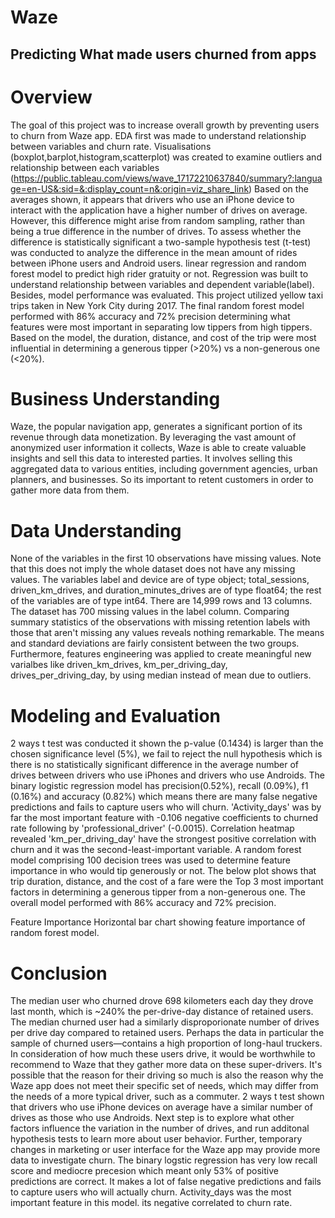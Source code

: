 # Waze
## Predicting What made users churned from apps

# Overview
The goal of this project was to  increase overall growth by preventing users to churn from Waze app. EDA first was made to understand relationship between variables and churn rate. Visualisations (boxplot,barplot,histogram,scatterplot) was created to examine outliers and relationship between each variables (https://public.tableau.com/views/wave_17172210637840/summary?:language=en-US&:sid=&:display_count=n&:origin=viz_share_link) Based on the averages shown, it appears that drivers who use an iPhone device to interact with the application have a higher number of drives on average. However, this difference might arise from random sampling, rather than being a true difference in the number of drives. To assess whether the difference is statistically significant a two-sample hypothesis test (t-test) was conducted to analyze the difference in the mean amount of rides between iPhone users and Android users. linear regression and random forest model to predict high rider gratuity or not. Regression was built to understand relationship between variables and dependent variable(label). Besides, model performance was evaluated. This project utilized yellow taxi trips taken in New York City during 2017. The final random forest model performed with 86% accuracy and 72% precision determining what features were most important in separating low tippers from high tippers. Based on the model, the duration, distance, and cost of the trip were most influential in determining a generous tipper (>20%) vs a non-generous one (<20%).

# Business Understanding
Waze, the popular navigation app, generates a significant portion of its revenue through data monetization. By leveraging the vast amount of anonymized user information it collects, Waze is able to create valuable insights and sell this data to interested parties. It involves selling this aggregated data to various entities, including government agencies, urban planners, and businesses. So its important to retent customers in order to gather more data from them.

# Data Understanding
None of the variables in the first 10 observations have missing values. Note that this does not imply the whole dataset does not have any missing values. The variables label and device are of type object; total_sessions, driven_km_drives, and duration_minutes_drives are of type float64; the rest of the variables are of type int64. There are 14,999 rows and 13 columns. The dataset has 700 missing values in the label column. Comparing summary statistics of the observations with missing retention labels with those that aren't missing any values reveals nothing remarkable. The means and standard deviations are fairly consistent between the two groups. Furthermore, features engineering was applied to create meaningful new varialbes like driven_km_drives, km_per_driving_day, drives_per_driving_day, by using median instead of mean due to outliers.

# Modeling and Evaluation
2 ways t test was conducted it shown the p-value (0.1434) is larger than the chosen significance level (5%), we fail to reject the null hypothesis which is there is no statistically significant difference in the average number of drives between drivers who use iPhones and drivers who use Androids. The binary logistic regression model has precision(0.52%), recall (0.09%), f1 (0.16%) and accuracy (0.82%) which means there are many false negative predictions and fails to capture users who will churn. 'Activity_days' was by far the most important feature with -0.106 negative coefficients to churned rate following by 'professional_driver' (-0.0015). Correlation heatmap revealed 'km_per_driving_day' have the strongest positive correlation with churn and it was the second-least-important variable. A random forest model comprising 100 decision trees was used to determine feature importance in who would tip generously or not. The below plot shows that trip duration, distance, and the cost of a fare were the Top 3 most important factors in determining a generous tipper from a non-generous one. The overall model performed with 86% accuracy and 72% precision.

Feature Importance Horizontal bar chart showing feature importance of random forest model.

# Conclusion
The median user who churned drove 698 kilometers each day they drove last month, which is ~240% the per-drive-day distance of retained users. The median churned user had a similarly disproporionate number of drives per drive day compared to retained users.
Perhaps the data in particular the sample of churned users—contains a high proportion of long-haul truckers.
In consideration of how much these users drive, it would be worthwhile to recommend to Waze that they gather more data on these super-drivers. It's possible that the reason for their driving so much is also the reason why the Waze app does not meet their specific set of needs, which may differ from the needs of a more typical driver, such as a commuter.
2 ways t test shown that drivers who use iPhone devices on average have a similar number of drives as those who use Androids. Next step is to explore what other factors influence the variation in the number of drives, and run additonal hypothesis tests to learn more about user behavior. Further, temporary changes in marketing or user interface for the Waze app may provide more data to investigate churn. The binary logstic regression has very low recall score and mediocre precesion which meant only 53% of positive predictions are correct. It makes a lot of false negative predictions and fails to capture users who will actually churn. Activity_days was the most important feature in this model. its negative correlated to churn rate. 
